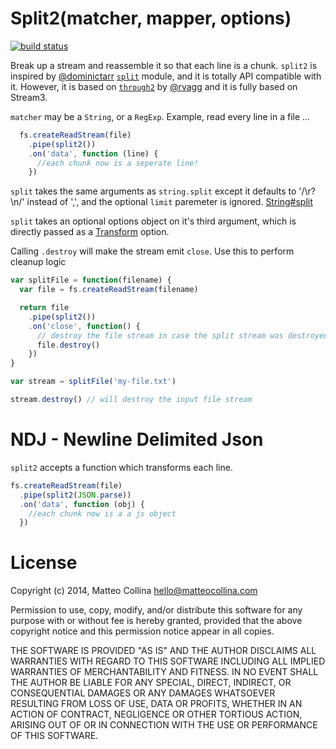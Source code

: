 # Split2(matcher, mapper, options)

[![build status](https://secure.travis-ci.org/mcollina/split2.png)](http://travis-ci.org/mcollina/split2)

Break up a stream and reassemble it so that each line is a chunk.
`split2` is inspired by [@dominictarr](https://github.com/dominictarr) [`split`](https://github.com/dominictarr) module,
and it is totally API compatible with it.
However, it is based on [`through2`](https://github.com/rvagg/through2) by [@rvagg](https://github.com/rvagg) and it is fully based on Stream3.

`matcher` may be a `String`, or a `RegExp`. Example, read every line in a file ...

```js
  fs.createReadStream(file)
    .pipe(split2())
    .on('data', function (line) {
      //each chunk now is a seperate line!
    })

```

`split` takes the same arguments as `string.split` except it defaults to '/\\r?\\n/' instead of ',', and the optional `limit` paremeter is ignored.
[String#split](https://developer.mozilla.org/en/JavaScript/Reference/Global_Objects/String/split)

`split` takes an optional options object on it's third argument, which
is directly passed as a
[Transform](http://nodejs.org/api/stream.html#stream_class_stream_transform_1)
option.

Calling `.destroy` will make the stream emit `close`. Use this to perform cleanup logic

```js
var splitFile = function(filename) {
  var file = fs.createReadStream(filename)

  return file
    .pipe(split2())
    .on('close', function() {
      // destroy the file stream in case the split stream was destroyed
      file.destroy()
    })
}

var stream = splitFile('my-file.txt')

stream.destroy() // will destroy the input file stream
```

# NDJ - Newline Delimited Json

`split2` accepts a function which transforms each line.

```js
fs.createReadStream(file)
  .pipe(split2(JSON.parse))
  .on('data', function (obj) {
    //each chunk now is a a js object
  })
```

# License

Copyright (c) 2014, Matteo Collina <hello@matteocollina.com>

Permission to use, copy, modify, and/or distribute this software for any
purpose with or without fee is hereby granted, provided that the above
copyright notice and this permission notice appear in all copies.

THE SOFTWARE IS PROVIDED "AS IS" AND THE AUTHOR DISCLAIMS ALL WARRANTIES
WITH REGARD TO THIS SOFTWARE INCLUDING ALL IMPLIED WARRANTIES OF
MERCHANTABILITY AND FITNESS. IN NO EVENT SHALL THE AUTHOR BE LIABLE FOR
ANY SPECIAL, DIRECT, INDIRECT, OR CONSEQUENTIAL DAMAGES OR ANY DAMAGES
WHATSOEVER RESULTING FROM LOSS OF USE, DATA OR PROFITS, WHETHER IN AN
ACTION OF CONTRACT, NEGLIGENCE OR OTHER TORTIOUS ACTION, ARISING OUT OF OR
IN CONNECTION WITH THE USE OR PERFORMANCE OF THIS SOFTWARE.
